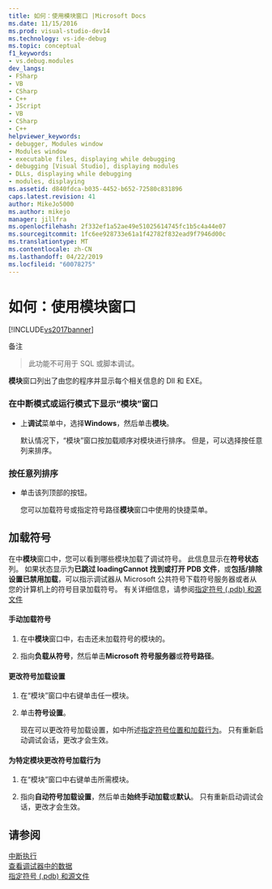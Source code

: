 ```yaml
---
title: 如何：使用模块窗口 |Microsoft Docs
ms.date: 11/15/2016
ms.prod: visual-studio-dev14
ms.technology: vs-ide-debug
ms.topic: conceptual
f1_keywords:
- vs.debug.modules
dev_langs:
- FSharp
- VB
- CSharp
- C++
- JScript
- VB
- CSharp
- C++
helpviewer_keywords:
- debugger, Modules window
- Modules window
- executable files, displaying while debugging
- debugging [Visual Studio], displaying modules
- DLLs, displaying while debugging
- modules, displaying
ms.assetid: d840fdca-b035-4452-b652-72580c831896
caps.latest.revision: 41
author: MikeJo5000
ms.author: mikejo
manager: jillfra
ms.openlocfilehash: 2f332ef1a52ae49e51025614745fc1b5c4a44e07
ms.sourcegitcommit: 1fc6ee928733e61a1f42782f832ead9f7946d00c
ms.translationtype: MT
ms.contentlocale: zh-CN
ms.lasthandoff: 04/22/2019
ms.locfileid: "60078275"
---
```

# <a name="how-to-use-the-modules-window"></a>如何：使用模块窗口
[!INCLUDE[vs2017banner](../includes/vs2017banner.md)]

备注
>  此功能不可用于 SQL 或脚本调试。  
  
 **模块**窗口列出了由您的程序并显示每个相关信息的 Dll 和 EXE。  
  
### <a name="to-display-the-modules-window-in-break-mode-or-in-run-mode"></a>在中断模式或运行模式下显示“模块”窗口  
  
- 上**调试**菜单中，选择**Windows**，然后单击**模块**。  
  
     默认情况下，“模块”窗口按加载顺序对模块进行排序。 但是，可以选择按任意列来排序。  
  
### <a name="to-sort-by-any-column"></a>按任意列排序  
  
- 单击该列顶部的按钮。  
  
     您可以加载符号或指定符号路径**模块**窗口中使用的快捷菜单。  
  
## <a name="loading-symbols"></a>加载符号  
 在中**模块**窗口中，您可以看到哪些模块加载了调试符号。 此信息显示在**符号状态**列。 如果状态显示为**已跳过 loadingCannot 找到或打开 PDB 文件**，或**包括/排除设置已禁用加载**，可以指示调试器从 Microsoft 公共符号下载符号服务器或者从您的计算机上的符号目录加载符号。 有关详细信息，请参阅[指定符号 (.pdb) 和源文件](../debugger/specify-symbol-dot-pdb-and-source-files-in-the-visual-studio-debugger.md)  
  
#### <a name="to-load-symbols-manually"></a>手动加载符号  
  
1. 在中**模块**窗口中，右击还未加载符号的模块的。  
  
2. 指向**负载从符号**，然后单击**Microsoft 符号服务器**或**符号路径**。  
  
#### <a name="to-change-symbol-load-settings"></a>更改符号加载设置  
  
1. 在“模块”窗口中右键单击任一模块。  
  
2. 单击**符号设置**。  
  
     现在可以更改符号加载设置，如中所述[指定符号位置和加载行为](../debugger/specify-symbol-dot-pdb-and-source-files-in-the-visual-studio-debugger.md#BKMK_Specify_symbol_locations_and_loading_behavior)。 只有重新启动调试会话，更改才会生效。  
  
#### <a name="to-change-symbol-load-behavior-for-a-specific-module"></a>为特定模块更改符号加载行为  
  
1. 在“模块”窗口中右键单击所需模块。  
  
2. 指向**自动符号加载设置**，然后单击**始终手动加载**或**默认**。 只有重新启动调试会话，更改才会生效。  
  
## <a name="see-also"></a>请参阅  
 [中断执行](http://msdn.microsoft.com/30fc4643-f337-4651-b1ff-f2de2c098d40)   
 [查看调试器中的数据](../debugger/viewing-data-in-the-debugger.md)   
 [指定符号 (.pdb) 和源文件](../debugger/specify-symbol-dot-pdb-and-source-files-in-the-visual-studio-debugger.md)
